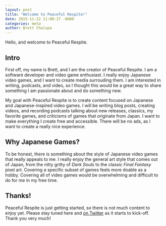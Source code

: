 ```yaml
---
layout: post
title: "Welcome to Peaceful Respite!"
date: 2015-11-22 11:00:17 -0800
categories: meta
author: Brett Chalupa
---
```


Hello, and welcome to Peaceful Respite.

## Intro

First off, my name is Brett, and I am the creator of Peaceful Respite. I
am a software developer and video game enthusiast. I really enjoy
Japanese video games, and I want to create media surrouding them. I am
interested in writing, podcasts, and video, so I thought this would be a
great way to share something I am passionate about and do something new.

My goal with Peaceful Respite is to create content focused on Japanese
and Japanese-inspired video games. I will be writing blog posts,
creating videos, and recording podcasts talking about new releases,
classics, my favorite games, and criticisms of games that originate from
Japan. I want to make everything I create free and accessible. There
will be no ads, as I want to create a really nice experience.

## Why Japanese Games?

To be honest, there is something about the style of Japanese video games
that really appeals to me. I really enjoy the general art style that
comes out of Japan, from the nitty gritty of _Dark Souls_ to the classic
_Final Fantasy_ pixel art. Covering a specific subset of games feels
more doable as a hobby. Covering all of video games would be
overwhelming and difficult to do for me in my free time.

## Thanks!

Peaceful Respite is just getting started, so there is not much content
to enjoy yet. Please stay tuned here and [on
Twitter](https://twitter.com/peacefulrespite) as it starts to kick-off.
Thank you very much!
